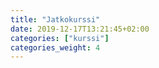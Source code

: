 ```yaml
---
title: "Jatkokurssi"
date: 2019-12-17T13:21:45+02:00
categories: ["kurssi"]
categories_weight: 4
---
```


